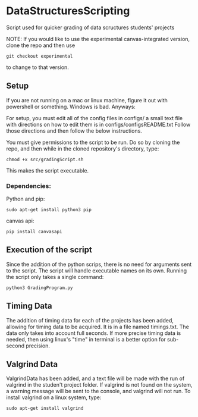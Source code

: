 # DataStructuresScripting
Script used for quicker grading of data scructures students' projects
 
NOTE: If you would like to use the experimental canvas-integrated version, clone the repo and then use
```
git checkout experimental
```
to change to that version.

## Setup
If you are not running on a mac or linux machine, figure it out with powershell or something. Windows is bad. Anyways:

For setup, you must edit all of the config files in configs/
a small text file with directions on how to edit them is in configs/configsREADME.txt
Follow those directions and then follow the below instructions.

You must give permissions to the script to be run. Do so by cloning the repo, and then while in the cloned repository's directory, type:
```
chmod +x src/gradingScript.sh
```
This makes the script executable.

### Dependencies:
Python and pip:
```
sudo apt-get install python3 pip
```
canvas api:
```
pip install canvasapi
```

## Execution of the script
Since the addition of the python scrips, there is no need for arguments sent to the script. The script will handle executable names on its own. Running the script only takes a single command:
```
python3 GradingProgram.py
```
## Timing Data
The addition of timing data for each of the projects has been added, allowing for timing data to be acquired. It is in a file named timings.txt. The data only takes into account full seconds. If more precise timing data is needed, then using linux's "time" in terminal is a better option for sub-second precision.

## Valgrind Data
ValgrindData has been added, and a text file will be made with the run of valgrind in the studen't project folder. If valgrind is not found on the system, a warning message will be sent to the console, and valgrind will not run. To install valgrind on a linux system, type:
```
sudo apt-get install valgrind
```
